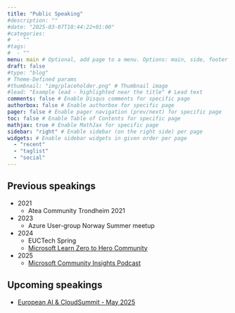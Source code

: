 ```yaml
---
title: "Public Speaking"
#description: ""
#date: "2025-03-07T10:44:22+01:00"
#categories:
#  - ""
#tags:
#  - ""
menu: main # Optional, add page to a menu. Options: main, side, footer
draft: false
#type: "blog"
# Theme-Defined params
#thumbnail: "img/placeholder.png" # Thumbnail image
#lead: "Example lead - highlighted near the title" # Lead text
comments: false # Enable Disqus comments for specific page
authorbox: false # Enable authorbox for specific page
pager: false # Enable pager navigation (prev/next) for specific page
toc: false # Enable Table of Contents for specific page
mathjax: true # Enable MathJax for specific page
sidebar: "right" # Enable sidebar (on the right side) per page
widgets: # Enable sidebar widgets in given order per page
  - "recent"
  - "taglist"
  - "social"
---
```



## Previous speakings

- 2021
  - Atea Community Trondheim 2021
- 2023
  - Azure User-group Norway Summer meetup
- 2024
  - EUCTech Spring
  - [Microsoft Learn Zero to Hero Community](https://www.youtube.com/watch?v=en2DQwZAHC4)
- 2025
  - [Microsoft Community Insights Podcast](https://www.youtube.com/watch?v=bTZsm8HWEc8)

## Upcoming speakings

- [European AI & CloudSummit - May 2025](https://cloudsummit.eu/en/session?guid=267d577f-ca0e-400a-b92f-966551a29545)